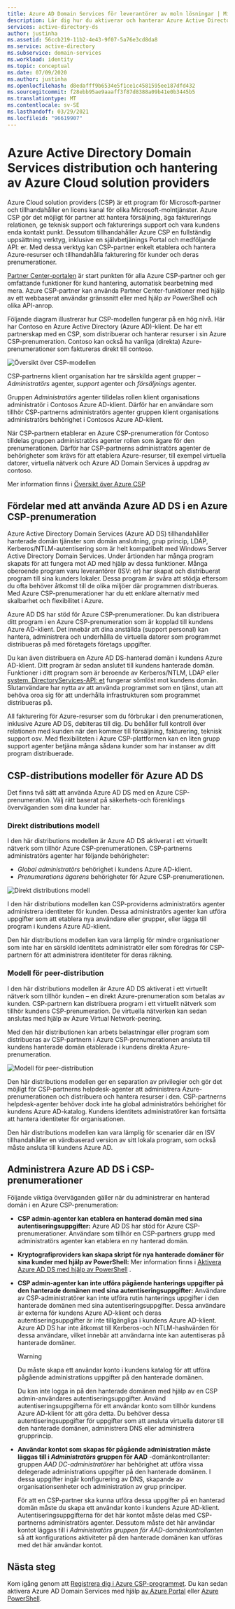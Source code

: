```yaml
---
title: Azure AD Domain Services för leverantörer av moln lösningar | Microsoft Docs
description: Lär dig hur du aktiverar och hanterar Azure Active Directory Domain Services hanterade domäner för Azure Cloud solution providers
services: active-directory-ds
author: justinha
ms.assetid: 56ccb219-11b2-4e43-9f07-5a76e3cd8da8
ms.service: active-directory
ms.subservice: domain-services
ms.workload: identity
ms.topic: conceptual
ms.date: 07/09/2020
ms.author: justinha
ms.openlocfilehash: d8edafff9b6534e5f1ce1c4581595ee187dfd432
ms.sourcegitcommit: f28ebb95ae9aaaff3f87d8388a09b41e0b3445b5
ms.translationtype: MT
ms.contentlocale: sv-SE
ms.lasthandoff: 03/29/2021
ms.locfileid: "96619907"
---
```

# <a name="azure-active-directory-domain-services-deployment-and-management-for-azure-cloud-solution-providers"></a>Azure Active Directory Domain Services distribution och hantering av Azure Cloud solution providers

Azure Cloud solution providers (CSP) är ett program för Microsoft-partner och tillhandahåller en licens kanal för olika Microsoft-molntjänster. Azure CSP gör det möjligt för partner att hantera försäljning, äga fakturerings relationen, ge teknisk support och fakturerings support och vara kundens enda kontakt punkt. Dessutom tillhandahåller Azure CSP en fullständig uppsättning verktyg, inklusive en självbetjänings Portal och medföljande API: er. Med dessa verktyg kan CSP-partner enkelt etablera och hantera Azure-resurser och tillhandahålla fakturering för kunder och deras prenumerationer.

[Partner Center-portalen](/partner-center/azure-plan-lp) är start punkten för alla Azure CSP-partner och ger omfattande funktioner för kund hantering, automatisk bearbetning med mera. Azure CSP-partner kan använda Partner Center-funktioner med hjälp av ett webbaserat användar gränssnitt eller med hjälp av PowerShell och olika API-anrop.

Följande diagram illustrerar hur CSP-modellen fungerar på en hög nivå. Här har Contoso en Azure Active Directory (Azure AD)-klient. De har ett partnerskap med en CSP, som distribuerar och hanterar resurser i sin Azure CSP-prenumeration. Contoso kan också ha vanliga (direkta) Azure-prenumerationer som faktureras direkt till contoso.

![Översikt över CSP-modellen](./media/csp/csp_model_overview.png)

CSP-partnerns klient organisation har tre särskilda agent grupper – *Administratörs* agenter, *support* agenter och *försäljnings* agenter.

Gruppen *Administratörs* agenter tilldelas rollen klient organisations administratör i Contosos Azure AD-klient. Därför har en användare som tillhör CSP-partnerns administratörs agenter gruppen klient organisations administratörs behörighet i Contosos Azure AD-klient.

När CSP-partnern etablerar en Azure CSP-prenumeration för Contoso tilldelas gruppen administratörs agenter rollen som ägare för den prenumerationen. Därför har CSP-partnerns administratörs agenter de behörigheter som krävs för att etablera Azure-resurser, till exempel virtuella datorer, virtuella nätverk och Azure AD Domain Services å uppdrag av contoso.

Mer information finns i [Översikt över Azure CSP](/partner-center/azure-plan-lp)

## <a name="benefits-of-using-azure-ad-ds-in-an-azure-csp-subscription"></a>Fördelar med att använda Azure AD DS i en Azure CSP-prenumeration

Azure Active Directory Domain Services (Azure AD DS) tillhandahåller hanterade domän tjänster som domän anslutning, grup princip, LDAP, Kerberos/NTLM-autentisering som är helt kompatibelt med Windows Server Active Directory Domain Services. Under årtionden har många program skapats för att fungera mot AD med hjälp av dessa funktioner. Många oberoende program varu leverantörer (ISV: er) har skapat och distribuerat program till sina kunders lokaler. Dessa program är svåra att stödja eftersom du ofta behöver åtkomst till de olika miljöer där programmen distribueras. Med Azure CSP-prenumerationer har du ett enklare alternativ med skalbarhet och flexibilitet i Azure.

Azure AD DS har stöd för Azure CSP-prenumerationer. Du kan distribuera ditt program i en Azure CSP-prenumeration som är kopplad till kundens Azure AD-klient. Det innebär att dina anställda (support personal) kan hantera, administrera och underhålla de virtuella datorer som programmet distribueras på med företagets företags uppgifter.

Du kan även distribuera en Azure AD DS-hanterad domän i kundens Azure AD-klient. Ditt program är sedan anslutet till kundens hanterade domän. Funktioner i ditt program som är beroende av Kerberos/NTLM, LDAP eller [system. DirectoryServices-API: et](/dotnet/api/system.directoryservices) fungerar sömlöst mot kundens domän. Slutanvändare har nytta av att använda programmet som en tjänst, utan att behöva oroa sig för att underhålla infrastrukturen som programmet distribueras på.

All fakturering för Azure-resurser som du förbrukar i den prenumerationen, inklusive Azure AD DS, debiteras till dig. Du behåller full kontroll över relationen med kunden när den kommer till försäljning, fakturering, teknisk support osv. Med flexibiliteten i Azure CSP-plattformen kan en liten grupp support agenter betjäna många sådana kunder som har instanser av ditt program distribuerade.

## <a name="csp-deployment-models-for-azure-ad-ds"></a>CSP-distributions modeller för Azure AD DS

Det finns två sätt att använda Azure AD DS med en Azure CSP-prenumeration. Välj rätt baserat på säkerhets-och förenklings överväganden som dina kunder har.

### <a name="direct-deployment-model"></a>Direkt distributions modell

I den här distributions modellen är Azure AD DS aktiverat i ett virtuellt nätverk som tillhör Azure CSP-prenumerationen. CSP-partnerns administratörs agenter har följande behörigheter:

* *Global administratörs* behörighet i kundens Azure AD-klient.
* *Prenumerations ägarens* behörigheter för Azure CSP-prenumerationen.

![Direkt distributions modell](./media/csp/csp_direct_deployment_model.png)

I den här distributions modellen kan CSP-providerns administratörs agenter administrera identiteter för kunden. Dessa administratörs agenter kan utföra uppgifter som att etablera nya användare eller grupper, eller lägga till program i kundens Azure AD-klient.

Den här distributions modellen kan vara lämplig för mindre organisationer som inte har en särskild identitets administratör eller som föredras för CSP-partnern för att administrera identiteter för deras räkning.

### <a name="peered-deployment-model"></a>Modell för peer-distribution

I den här distributions modellen är Azure AD DS aktiverat i ett virtuellt nätverk som tillhör kunden – en direkt Azure-prenumeration som betalas av kunden. CSP-partnern kan distribuera program i ett virtuellt nätverk som tillhör kundens CSP-prenumeration. De virtuella nätverken kan sedan anslutas med hjälp av Azure Virtual Network-peering.

Med den här distributionen kan arbets belastningar eller program som distribueras av CSP-partnern i Azure CSP-prenumerationen ansluta till kundens hanterade domän etablerade i kundens direkta Azure-prenumeration.

![Modell för peer-distribution](./media/csp/csp_peered_deployment_model.png)

Den här distributions modellen ger en separation av privilegier och gör det möjligt för CSP-partnerns helpdesk-agenter att administrera Azure-prenumerationen och distribuera och hantera resurser i den. CSP-partnerns helpdesk-agenter behöver dock inte ha global administratörs behörighet för kundens Azure AD-katalog. Kundens identitets administratörer kan fortsätta att hantera identiteter för organisationen.

Den här distributions modellen kan vara lämplig för scenarier där en ISV tillhandahåller en värdbaserad version av sitt lokala program, som också måste ansluta till kundens Azure AD.

## <a name="administer-azure-ad-ds-in-csp-subscriptions"></a>Administrera Azure AD DS i CSP-prenumerationer

Följande viktiga överväganden gäller när du administrerar en hanterad domän i en Azure CSP-prenumeration:

* **CSP admin-agenter kan etablera en hanterad domän med sina autentiseringsuppgifter:** Azure AD DS har stöd för Azure CSP-prenumerationer. Användare som tillhör en CSP-partners grupp med administratörs agenter kan etablera en ny hanterad domän.

* **Kryptografiproviders kan skapa skript för nya hanterade domäner för sina kunder med hjälp av PowerShell:** Mer information finns i [Aktivera Azure AD DS med hjälp av PowerShell](powershell-create-instance.md) .

* **CSP admin-agenter kan inte utföra pågående hanterings uppgifter på den hanterade domänen med sina autentiseringsuppgifter:** Användare av CSP-administratörer kan inte utföra rutin hanterings uppgifter i den hanterade domänen med sina autentiseringsuppgifter. Dessa användare är externa för kundens Azure AD-klient och deras autentiseringsuppgifter är inte tillgängliga i kundens Azure AD-klient. Azure AD DS har inte åtkomst till Kerberos-och NTLM-hashvärden för dessa användare, vilket innebär att användarna inte kan autentiseras på hanterade domäner.

  > [!WARNING]
  > Du måste skapa ett användar konto i kundens katalog för att utföra pågående administrations uppgifter på den hanterade domänen.
  >
  > Du kan inte logga in på den hanterade domänen med hjälp av en CSP admin-användares autentiseringsuppgifter. Använd autentiseringsuppgifterna för ett användar konto som tillhör kundens Azure AD-klient för att göra detta. Du behöver dessa autentiseringsuppgifter för uppgifter som att ansluta virtuella datorer till den hanterade domänen, administrera DNS eller administrera grupprincip.

* **Användar kontot som skapas för pågående administration måste läggas till i *Administratörs* gruppen för AAD** -domänkontrollanter: gruppen *AAD DC-administratörer* har behörighet att utföra vissa delegerade administrations uppgifter på den hanterade domänen. I dessa uppgifter ingår konfigurering av DNS, skapande av organisationsenheter och administration av grup principer.
    
    För att en CSP-partner ska kunna utföra dessa uppgifter på en hanterad domän måste du skapa ett användar konto i kundens Azure AD-klient. Autentiseringsuppgifterna för det här kontot måste delas med CSP-partnerns administratörs agenter. Dessutom måste det här användar kontot läggas till i *Administratörs gruppen för AAD-domänkontrollanten* så att konfigurations aktiviteter på den hanterade domänen kan utföras med det här användar kontot.

## <a name="next-steps"></a>Nästa steg

Kom igång genom att [Registrera dig i Azure CSP-programmet](/partner-center/enrolling-in-the-csp-program). Du kan sedan aktivera Azure AD Domain Services med hjälp [av Azure Portal](tutorial-create-instance.md) eller [Azure PowerShell](powershell-create-instance.md).